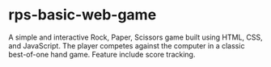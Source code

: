 # rps-basic-web-game
A simple and interactive Rock, Paper, Scissors game built using HTML, CSS, and JavaScript. The player competes against the computer in a classic best-of-one hand game. Feature  include score tracking.
